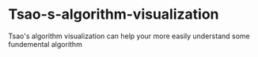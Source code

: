 # Tsao-s-algorithm-visualization
Tsao's algorithm visualization can help your more easily understand some fundemental algorithm
